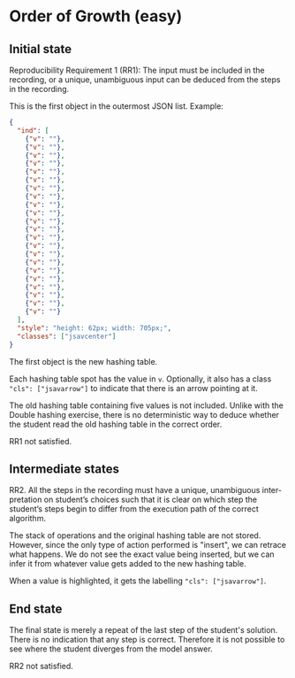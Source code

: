 # Order of Growth (easy)

## Initial state

Reproducibility Requirement 1 (RR1):
The input must be included in the recording, or a unique, unambiguous
input can be deduced from the steps in the recording.

This is the first object in the outermost JSON list. Example:

```json
{
  "ind": [
    {"v": ""},
    {"v": ""},
    {"v": ""},
    {"v": ""},
    {"v": ""},
    {"v": ""},
    {"v": ""},
    {"v": ""},
    {"v": ""},
    {"v": ""},
    {"v": ""},
    {"v": ""},
    {"v": ""},
    {"v": ""},
    {"v": ""},
    {"v": ""},
    {"v": ""},
    {"v": ""},
    {"v": ""},
    {"v": ""},
    {"v": ""},
    {"v": ""}
  ],
  "style": "height: 62px; width: 705px;",
  "classes": ["jsavcenter"]
}
```

The first object is the new hashing table.

Each hashing table spot has the value in `v`. Optionally, it also has a class `"cls": ["jsavarrow"]` to indicate that there is an arrow pointing at it.

The old hashing table containing five values is not included. Unlike with
the Double hashing exercise, there is no deterministic way to deduce whether
the student read the old hashing table in the correct order.

RR1 not satisfied.

## Intermediate states

RR2. All the steps in the recording must have a unique, unambiguous inter-
pretation on student’s choices such that it is clear on which step the student’s
steps begin to differ from the execution path of the correct algorithm.


The stack of operations and the original hashing table are not stored. However, since the only type of action performed is "insert", we can retrace what happens. We do not see the exact value being inserted, but we can infer it from whatever value gets added to the new hashing table.

When a value is highlighted, it gets the labelling `"cls": ["jsavarrow"]`.

## End state

The final state is merely a repeat of the last step of the student's solution. There is no indication that any step is correct. Therefore it is not possible to see where the student diverges from the model answer.

RR2 not satisfied.
